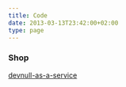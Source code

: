 ```yaml
---
title: Code
date: 2013-03-13T23:42:00+02:00
type: page
---
```


### Shop

<div id="myShop"><a href="//shop.spreadshirt.de/devnull-as-a-service">devnull-as-a-service</a></div>

<script>
    var spread_shop_config = {
        shopName: 'devnull-as-a-service',
				locale: 'en_DE',
        prefix: '//shop.spreadshirt.de',
        baseId: 'myShop'
    };
</script>

<script type="text/javascript" src="//shop.spreadshirt.de/shopfiles/shopclient/shopclient.nocache.js"></script>
